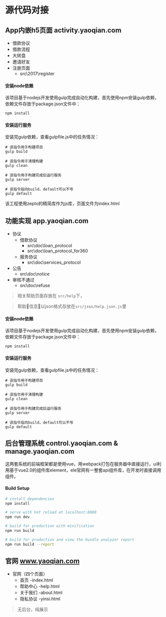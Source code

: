# 源代码对接

## App内嵌h5页面 activity.yaoqian.com
- 借款协议
- 借款流程
- 大转盘
- 邀请好友
- 注册页面
    - src\2017\register

#### 安装node依赖
该项目基于nodejs开发使用gulp完成自动化构建，首先使用npm安装gulp依赖，依赖文件存放于package.json文件中：
```
npm install
```
#### 安装运行服务
安装完gulp依赖，查看gulpfile.js中的任务情况：
```
# 该指令用于构建项目
gulp build

# 该指令用于清理构建
gulp clean

# 该指令用于构建完成后运行服务
gulp server

# 该指令指向build，default可以不写
gulp default
```
该工程使用zepto的精简库作为js库，页面文件为index.html

## 功能实现 app.yaoqian.com

- 协议
    - 借款协议
        - src\doc\loan_protocol
        - src\doc\loan_protocol_for360
    - 服务协议
        - src\doc\services_protocol
- 公告
    - src\doc\notice
- 审核不通过
    - src\doc\refuse

> 相关帮助页面存放在 `src/help`下，

> 帮助信息以json格式存放在`src/json/help.json.js`里

#### 安装node依赖
该项目基于nodejs开发使用gulp完成自动化构建，首先使用npm安装gulp依赖，依赖文件存放于package.json文件中：
```
npm install
```
#### 安装运行服务
安装完gulp依赖，查看gulpfile.js中的任务情况：
```
# 该指令用于构建项目
gulp build

# 该指令用于清理构建
gulp clean

# 该指令用于构建完成后运行服务
gulp server

# 该指令指向build，default可以不写
gulp default
```

## 后台管理系统 control.yaoqian.com & manage.yaoqian.com
这两套系统的前端框架都是使用vue，用webpack打包在服务器中直接运行，ui利用基于vue2.0的组件库element，ele官网有一整套api组件库，在开发时直接调用组件。
#### Build Setup

``` bash
# install dependencies
npm install

# serve with hot reload at localhost:8080
npm run dev

# build for production with minification
npm run build

# build for production and view the bundle analyzer report
npm run build --report
```

## 官网 www.yaoqian.com
- 官网（四个页面）
    - 首页    -index.html
    - 帮助中心  -help.html
    - 关于我们  -about.html
    - 隐私协议  -yinsi.html
> 无后台，纯展示



